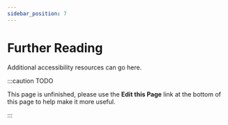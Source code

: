 ```yaml
---
sidebar_position: 7
---
```

Further Reading
===========
Additional accessibility resources can go here.

:::caution TODO

This page is unfinished, please use the **Edit this Page** link at the bottom of this page to help make it more useful.

:::

